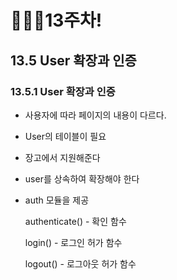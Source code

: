 # 👨🏽‍💻13주차!

## 13.5 User 확장과 인증

### 13.5.1 User 확장과 인증

* 사용자에 따라 페이지의 내용이 다르다.

* User의 테이블이 필요

* 장고에서 지원해준다

* user를 상속하여 확장해야 한다

* auth 모듈을 제공

  authenticate() - 확인 함수

  login() - 로그인 허가 함수

  logout() - 로그아웃 허가 함수

  

